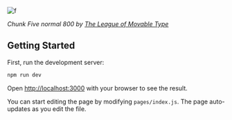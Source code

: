 ![f](https://github.com/wkillerud/f-in-the-chat/assets/1223410/18544020-de30-49b8-80bd-2b2c56ffeddd)

_Chunk Five normal 800 by [The League of Movable Type](https://www.theleagueofmoveabletype.com/)_

## Getting Started

First, run the development server:

```bash
npm run dev
```

Open [http://localhost:3000](http://localhost:3000) with your browser to see the result.

You can start editing the page by modifying `pages/index.js`. The page auto-updates as you edit the file.
